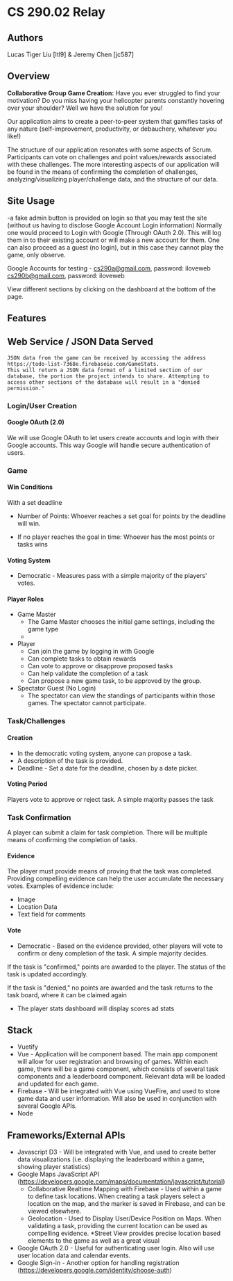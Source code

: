 CS 290.02 Relay
===
## Authors
Lucas Tiger Liu [ltl9] & Jeremy Chen [jc587]

## Overview
 **Collaborative Group Game Creation:** Have you ever struggled to find your motivation? Do you miss having your helicopter parents constantly hovering over your shoulder? Well we have the solution for you!
 
 Our application aims to create a peer-to-peer system that gamifies tasks of any nature (self-improvement, productivity, or debauchery, whatever you like!)
 
 The structure of our application resonates with some aspects of Scrum. Participants can vote on challenges and point values/rewards associated with these challenges. The more interesting aspects of our application will be found in the means of confirming the completion of challenges, analyzing/visualizing player/challenge data, and the structure of our data.
 
 
## Site Usage

-a fake admin button is provided on login so that you may test the site (without us having to disclose Google Account Login information)
Normally one would proceed to Login with Google (Through OAuth 2.0). This will log them in to their existing account or will make a new account for them.
One can also proceed as a guest (no login), but in this case they cannot play the game, only observe.

Google Accounts for testing - cs290a@gmail.com, password: iloveweb      cs290b@gmail.com, password: iloveweb

View different sections by clicking on the dashboard at the bottom of the page.
 

 
## Features

## Web Service / JSON Data Served
    JSON data from the game can be received by accessing the address https://todo-list-7368e.firebaseio.com/GameStats.
    This will return a JSON data format of a limited section of our database, the portion the project intends to share. Attempting to access other sections of the database will result in a "denied permission."
### Login/User Creation
#### Google OAuth (2.0)
We will use Google OAuth to let users create accounts and login with their Google accounts. This way Google will handle secure authentication of users.


### Game

#### Win Conditions

With a set deadline
* Number of Points: Whoever reaches a set goal for points by the deadline will win. 

* If no player reaches the goal in time: Whoever has the most points or tasks wins


#### Voting System
* Democratic - Measures pass with a simple majority of the players' votes.
#### Player Roles
* Game Master
    * The Game Master chooses the initial game settings, including the game type
    *
* Player
    * Can join the game by logging in with Google
    * Can complete tasks to obtain rewards
    * Can vote to approve or disapprove proposed tasks
    * Can help validate the completion of a task
    * Can propose a new game task, to be approved by the group. 
* Spectator Guest (No Login)
    * The spectator can view the standings of participants within those games. The spectator cannot participate.


### Task/Challenges
#### Creation
* In the democratic voting system, anyone can propose a task.
* A description of the task is provided.
* Deadline - Set a date for the deadline, chosen by a date picker.
#### Voting Period

Players vote to approve or reject task. A simple majority passes the task

### Task Confirmation
A player can submit a claim for task completion. There will be multiple means of confirming the completion of tasks. 

#### Evidence
The player must provide means of proving that the task was completed. Providing compelling evidence can help the user accumulate the necessary votes. Examples of evidence include:
* Image
* Location Data
* Text field for comments

#### Vote
* Democratic - Based on the evidence provided, other players will vote to confirm or deny completion of the task. A simple majority decides.

If the task is "confirmed," points are awarded to the player. The status of the task is updated accordingly.

If the task is "denied," no points are awarded and the task returns to the task board, where it can be claimed again



* The player stats dashboard will display scores ad stats


## Stack
* Vuetify
* Vue - Application will be component based. The main app component will allow for user registration and browsing of games. Within each game, there will be a game component, which consists of several task components and a leaderboard component. Relevant data will be loaded and updated for each game.
* Firebase - Will be integrated with Vue using VueFire, and used to store game data and user information. Will also be used in conjunction with several Google APIs. 
* Node
## Frameworks/External APIs
* Javascript D3 - Will be integrated with Vue, and used to create better data visualizations (i.e. displaying the leaderboard within a game, showing player statistics)
* Google Maps JavaScript API (https://developers.google.com/maps/documentation/javascript/tutorial) 
    * Collaborative Realtime Mapping with Firebase - Used within a game to define task locations. When creating a task players select a location on the map, and the marker is saved in Firebase, and can be viewed elsewhere.
    * Geolocation - Used to Display User/Device Position on Maps. When validating a task, providing the current location can be used as compelling evidence. 
    *Street View provides precise location based elements to the game as well as a great visual
* Google OAuth 2.0 - Useful for authenticating user login. Also will use user location data and calendar events.
* Google Sign-in - Another option for handling registration (https://developers.google.com/identity/choose-auth)
